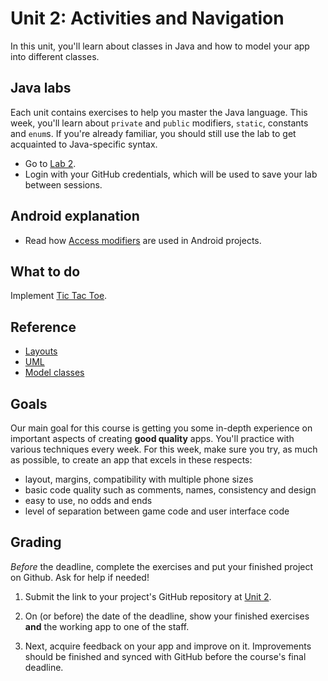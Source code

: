 # Unit 2: Activities and Navigation

In this unit, you'll learn about classes in Java and how to model your app into different classes.


## Java labs

Each unit contains exercises to help you master the Java language. This week, you'll learn about `private` and `public` modifiers, `static`, constants and `enum`s. If you're already familiar, you should still use the lab to get acquainted to Java-specific syntax.

- Go to [Lab 2](https://lab.cs50.io/Vluuks/AndroidPractice/labified/Week2/Lab/).
- Login with your GitHub credentials, which will be used to save your lab between sessions.


## Android explanation

- Read how [Access modifiers](/android-reference/modifiers) are used in Android projects.


## What to do

Implement [Tic Tac Toe](/guided/tic-tac-toe).

<!-- - **Unguided project: [Hangman](/projects/hangman)** gives you a set of requirements with which you make your app. You'll probably choose this one if you have done more than a couple of programming courses. If you don't know how to start, talk to your teacher or switch to the guided project! -->


## Reference

- [Layouts](/android-reference/layouts)
- [UML](https://www.ibm.com/developerworks/rational/library/content/RationalEdge/sep04/bell/index.html)
- [Model classes](/android-reference/models)


## Goals

Our main goal for this course is getting you some in-depth experience on important aspects of creating **good quality** apps. You'll practice with various techniques every week. For this week, make sure you try, as much as possible, to create an app that excels in these respects:

- layout, margins, compatibility with multiple phone sizes
- basic code quality such as comments, names, consistency and design
- easy to use, no odds and ends
- level of separation between game code and user interface code


## Grading

*Before* the deadline, complete the exercises and put your finished project on Github. Ask for help if needed!

1. Submit the link to your project's GitHub repository at [Unit 2](/submit/unit-2).

2. On (or before) the date of the deadline, show your finished exercises **and** the working app to one of the staff.

3. Next, acquire feedback on your app and improve on it. Improvements should be finished and synced with GitHub before the course's final deadline.
